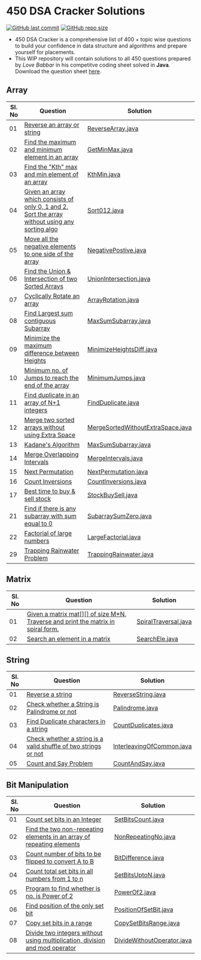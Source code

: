 # 450 DSA Cracker Solutions

[![GitHub last commit](https://img.shields.io/github/last-commit/imkashyap/Final450-Solutions)](https://github.com/imkashyap/Competitive-Programming/commits/master)
[![GitHub repo size](https://img.shields.io/github/repo-size/imkashyap/Final450-Solutions)](https://github.com/imkashyap/Competitive-Programming/archive/master.zip)

* 450 DSA Cracker is a comprehensive list of 400 + topic wise questions to build your confidence in data structure and algorithms and prepare yourself for placements.
* This WIP repository will contain solutions to all 450 questions prepared by _Love Babbar_ in his competitve coding sheet solved in **Java**. Download the question sheet [here](https://github.com/imKashyap/Final450/blob/main/FINAL450.xlsx).


## Array
|Sl. No  | Question| Solution |
|--|--|--|
|01 |  [Reverse an array or string](https://www.geeksforgeeks.org/write-a-program-to-reverse-an-array-or-string/)|[ReverseArray.java](./array/ReverseArray.java) |
|02 |  [Find the maximum and minimum element in an array](https://www.geeksforgeeks.org/maximum-and-minimum-in-an-array/)|[GetMinMax.java](./array/GetMinMax.java) |
|03 |  [Find the "Kth" max and min element of an array ](https://practice.geeksforgeeks.org/problems/kth-smallest-element5635/1)|[KthMin.java](./array/KthMin.java) |
|04 |  [Given an array which consists of only 0, 1 and 2. Sort the array without using any sorting algo](https://practice.geeksforgeeks.org/problems/sort-an-array-of-0s-1s-and-2s4231/1)|[Sort012.java](./array/Sort012.java) |
|05 |  [Move all the negative elements to one side of the array](https://www.geeksforgeeks.org/move-negative-numbers-beginning-positive-end-constant-extra-space/)|[NegativePostive.java](./array/NegativePositive.java) |
|06 |  [Find the Union & Intersection of two Sorted Arrays](https://practice.geeksforgeeks.org/problems/union-of-two-arrays3538/1)|[UnionIntersection.java](./array/UnionIntersection.java)
|07 |  [Cyclically Rotate an array](https://practice.geeksforgeeks.org/problems/cyclically-rotate-an-array-by-one2614/1)|[ArrayRotation.java](./array/ArrayRotation.java) |
|08 |  [Find Largest sum contiguous Subarray](https://practice.geeksforgeeks.org/problems/kadanes-algorithm/0)|[MaxSumSubarray.java](./array/MaxSumSubarray.java) |
|09 |  [Minimize the maximum difference between Heights](https://practice.geeksforgeeks.org/problems/minimize-the-heights3351/1)|[MinimizeHeightsDiff.java](./array/MinimizeHeightsDiff.java) |
|10 |  [Minimum no. of Jumps to reach the end of the array](https://practice.geeksforgeeks.org/problems/minimum-number-of-jumps-1587115620/1) |[MinimumJumps.java](./array/MinimumJumps.java)
|11 |  [Find duplicate in an array of N+1 integers](https://leetcode.com/problems/find-the-duplicate-number/)|[FindDuplicate.java](./array/FindDuplicate.java) |
|12 |  [Merge two sorted arrays without using Extra Space](https://practice.geeksforgeeks.org/problems/merge-two-sorted-arrays5135/1)|[MergeSortedWithoutExtraSpace.java](./array/MergeSortedWithoutExtraSpace.java) |
|13 |  [Kadane's Algorithm](https://practice.geeksforgeeks.org/problems/kadanes-algorithm/0)|[MaxSumSubarray.java](./array/MaxSumSubarray.java) |
|14 |  [Merge Overlapping Intervals](https://leetcode.com/problems/merge-intervals/) |[MergeIntervals.java](./array/MergeIntervals.java) |
|15 |  [Next Permutation](https://leetcode.com/problems/next-permutation/)|[NextPermutation.java](./array/NextPermutation.java)|
|16 |  [Count Inversions](https://practice.geeksforgeeks.org/problems/inversion-of-array-1587115620/1)|[CountInversions.java](./array/CountInversions.java) |
|17 |  [Best time to buy & sell stock](https://leetcode.com/problems/best-time-to-buy-and-sell-stock/)|[StockBuySell.java](./array/StockBuySell.java) |
|21 |  [Find if there is any subarray with sum equal to 0](https://practice.geeksforgeeks.org/problems/subarray-with-0-sum-1587115621/1)|[SubarraySumZero.java](./array/SubarraySumZero.java) |
|22 |  [Factorial of large numbers](https://practice.geeksforgeeks.org/problems/factorials-of-large-numbers/0)|[LargeFactorial.java](./array/LargeFactorial.java) |
|29 |  [Trapping Rainwater Problem](https://practice.geeksforgeeks.org/problems/trapping-rain-water-1587115621/1)|[TrappingRainwater.java](./array/TrappingRainwater.java) |

## Matrix
|Sl. No  | Question| Solution |
|--|--|--|
|01  |  [Given a matrix mat[][] of size M*N. Traverse and print the matrix in spiral form.](https://practice.geeksforgeeks.org/problems/spirally-traversing-a-matrix/0)|[SpiralTraversal.java](./matrix/SpiralTraversal.java) |
|02  |  [Search an element in a matrix](https://leetcode.com/problems/search-a-2d-matrix/)|[SearchEle.java](./matrix/SearchEle.java) |

## String
|Sl. No  | Question| Solution |
|--|--|--|
|01  |  [Reverse a string](https://leetcode.com/problems/reverse-string/)|[ReverseString.java](./string/ReverseString.java) |
|02  |  [Check whether a String is Palindrome or not](https://practice.geeksforgeeks.org/problems/palindrome-string0817/1)|[Palindrome.java](./string/Palindrome.java) |
|03  |  [Find Duplicate characters in a string](https://www.geeksforgeeks.org/print-all-the-duplicates-in-the-input-string/)|[CountDuplicates.java](./string/CountDuplicates.java) |
|04  |  [Check whether a string is a valid shuffle of two strings or not](https://www.programiz.com/java-programming/examples/check-valid-shuffle-of-strings)|[InterleavingOfCommon.java](./string/InterleavingOfCommon.java) |
|05  |  [Count and Say Problem](https://leetcode.com/problems/count-and-say/)|[CountAndSay.java](./string/CountAndSay.java) |

## Bit Manipulation
|Sl. No  | Question| Solution |
|--|--|--|
|01 |  [Count set bits in an Integer](https://practice.geeksforgeeks.org/problems/set-bits0143/1)|[SetBitsCount.java](./bitMasking/SetBitsCount.java) |
|02 |  [Find the two non-repeating elements in an array of repeating elements](https://practice.geeksforgeeks.org/problems/finding-the-numbers0215/1)|[NonRepeatingNo.java](./bitMasking/NonRepeatingNo.java)|
|03 |  [Count number of bits to be flipped to convert A to B](https://practice.geeksforgeeks.org/problems/bit-difference-1587115620/1)|[BitDifference.java](./bitMasking/BitDifference.java) |
|04 |  [Count total set bits in all numbers from 1 to n](https://practice.geeksforgeeks.org/problems/count-total-set-bits-1587115620/1)|[SetBitsUptoN.java](./bitMasking/SetBitsUptoN.java)|
|05 |  [Program to find whether is no. is Power of 2](https://practice.geeksforgeeks.org/problems/power-of-2-1587115620/1)|[PowerOf2.java](./bitMasking/PowerOf2.java)|
|06 |  [Find position of the only set bit](https://practice.geeksforgeeks.org/problems/find-position-of-set-bit3706/1)|[PositionOfSetBit.java](./bitMasking/PositionOfSetBit.java)|
|07 |  [Copy set bits in a range](https://practice.geeksforgeeks.org/problems/copy-set-bits-in-range0623/1)|[CopySetBitsRange.java](./bitMasking/CopySetBitsRange.java)|
|08 |  [Divide two integers without using multiplication, division and mod operator](https://www.geeksforgeeks.org/divide-two-integers-without-using-multiplication-division-mod-operator/)|[DivideWithoutOperator.java](./bitMasking/DivideWithoutOperator.java)
